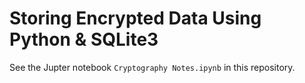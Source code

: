 # Storing Encrypted Data Using Python & SQLite3

See the Jupter notebook `Cryptography Notes.ipynb` in this repository.